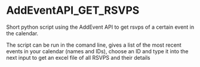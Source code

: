 # AddEventAPI_GET_RSVPS
Short python script using the AddEvent API to get rsvps of a certain event in the calendar.

The script can be run in the comand line, gives a list of the most recent events in your calendar (names and IDs), choose an ID and type it into the next input to get an excel file of all RSVPS and their details
